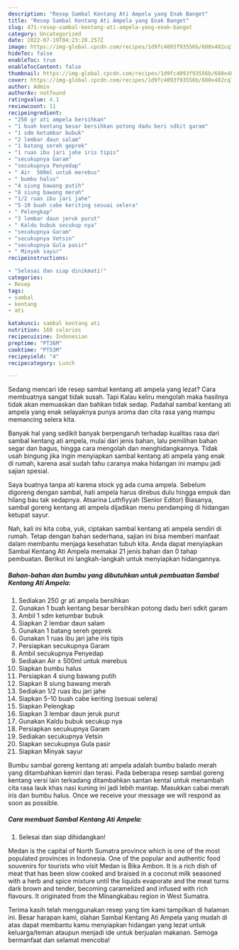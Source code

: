 ```yaml
---
description: "Resep Sambal Kentang Ati Ampela yang Enak Banget"
title: "Resep Sambal Kentang Ati Ampela yang Enak Banget"
slug: 471-resep-sambal-kentang-ati-ampela-yang-enak-banget
category: Uncategorized
date: 2022-07-19T04:23:28.257Z
image: https://img-global.cpcdn.com/recipes/1d9fc4093f93556b/680x482cq70/sambal-kentang-ati-ampela-foto-resep-utama.jpg
hideToc: false
enableToc: true
enableTocContent: false
thumbnail: https://img-global.cpcdn.com/recipes/1d9fc4093f93556b/680x482cq70/sambal-kentang-ati-ampela-foto-resep-utama.jpg
cover: https://img-global.cpcdn.com/recipes/1d9fc4093f93556b/680x482cq70/sambal-kentang-ati-ampela-foto-resep-utama.jpg
author: Admin
authorAv: notfound
ratingvalue: 4.1
reviewcount: 11
recipeingredient:
- "250 gr ati ampela bersihkan"
- "1 buah kentang besar bersihkan potong dadu beri sdkit garam"
- "1 sdm ketumbar bubuk"
- "2 lembar daun salam"
- "1 batang sereh geprek"
- "1 ruas ibu jari jahe iris tipis"
- "secukupnya Garam"
- "secukupnya Penyedap"
- " Air  500ml untuk merebus"
- " bumbu halus"
- "4 siung bawang putih"
- "8 siung bawang merah"
- "1/2 ruas ibu jari jahe"
- "5-10 buah cabe keriting sesuai selera"
- " Pelengkap"
- "3 lembar daun jeruk purut"
- " Kaldu bubuk secukup nya"
- "secukupnya Garam"
- "secukupnya Vetsin"
- "secukupnya Gula pasir"
- " Minyak sayur"
recipeinstructions:

- "Selesai dan siap dinikmati!"
categories:
- Resep
tags:
- sambal
- kentang
- ati

katakunci: sambal kentang ati 
nutrition: 168 calories
recipecuisine: Indonesian
preptime: "PT36M"
cooktime: "PT53M"
recipeyield: "4"
recipecategory: Lunch

---
```



Sedang mencari ide resep sambal kentang ati ampela yang lezat? Cara membuatnya sangat tidak susah. Tapi Kalau keliru mengolah maka hasilnya tidak akan memuaskan dan bahkan tidak sedap. Padahal sambal kentang ati ampela yang enak selayaknya punya aroma dan cita rasa yang mampu memancing selera kita.


Banyak hal yang sedikit banyak berpengaruh terhadap kualitas rasa dari sambal kentang ati ampela, mulai dari jenis bahan, lalu pemilihan bahan segar dan bagus, hingga cara mengolah dan menghidangkannya. Tidak usah bingung jika ingin menyiapkan sambal kentang ati ampela yang enak di rumah, karena asal sudah tahu caranya maka hidangan ini mampu jadi sajian spesial.

Saya buatnya tanpa ati karena stock yg ada cuma ampela. Sebelum digoreng dengan sambal, hati ampela harus direbus dulu hingga empuk dan hilang bau tak sedapnya. Atsarina Luthfiyyah (Senior Editor) Biasanya, sambal goreng kentang ati ampela dijadikan menu pendamping di hidangan ketupat sayur.


Nah, kali ini kita coba, yuk, ciptakan sambal kentang ati ampela sendiri di rumah. Tetap dengan bahan sederhana, sajian ini bisa memberi manfaat dalam membantu menjaga kesehatan tubuh kita. Anda dapat menyiapkan Sambal Kentang Ati Ampela memakai 21 jenis bahan dan 0 tahap pembuatan. Berikut ini langkah-langkah untuk menyiapkan hidangannya.

<!--inarticleads1-->

##### Bahan-bahan dan bumbu yang dibutuhkan untuk pembuatan Sambal Kentang Ati Ampela:

1. Sediakan 250 gr ati ampela bersihkan
1. Gunakan 1 buah kentang besar bersihkan potong dadu beri sdkit garam
1. Ambil 1 sdm ketumbar bubuk
1. Siapkan 2 lembar daun salam
1. Gunakan 1 batang sereh geprek
1. Gunakan 1 ruas ibu jari jahe iris tipis
1. Persiapkan secukupnya Garam
1. Ambil secukupnya Penyedap
1. Sediakan  Air ± 500ml untuk merebus
1. Siapkan  bumbu halus
1. Persiapkan 4 siung bawang putih
1. Siapkan 8 siung bawang merah
1. Sediakan 1/2 ruas ibu jari jahe
1. Siapkan 5-10 buah cabe keriting (sesuai selera)
1. Siapkan  Pelengkap
1. Siapkan 3 lembar daun jeruk purut
1. Gunakan  Kaldu bubuk secukup nya
1. Persiapkan secukupnya Garam
1. Sediakan secukupnya Vetsin
1. Siapkan secukupnya Gula pasir
1. Siapkan  Minyak sayur


Bumbu sambal goreng kentang ati ampela adalah bumbu balado merah yang ditambahkan kemiri dan terasi. Pada beberapa resep sambal goreng kentang versi lain terkadang ditambahkan santan kental untuk menambah cita rasa lauk khas nasi kuning ini jadi lebih mantap. Masukkan cabai merah iris dan bumbu halus. Once we receive your message we will respond as soon as possible. 

<!--inarticleads2-->

##### Cara membuat Sambal Kentang Ati Ampela:


1. Selesai dan siap dihidangkan!

Medan is the capital of North Sumatra province which is one of the most populated provinces in Indonesia. One of the popular and authentic food souvenirs for tourists who visit Medan is Bika Ambon. It is a rich dish of meat that has been slow cooked and braised in a coconut milk seasoned with a herb and spice mixture until the liquids evaporate and the meat turns dark brown and tender, becoming caramelized and infused with rich flavours. It originated from the Minangkabau region in West Sumatra. 

Terima kasih telah menggunakan resep yang tim kami tampilkan di halaman ini. Besar harapan kami, olahan Sambal Kentang Ati Ampela yang mudah di atas dapat membantu kamu menyiapkan hidangan yang lezat untuk keluarga/teman ataupun menjadi ide untuk berjualan makanan. Semoga bermanfaat dan selamat mencoba!
